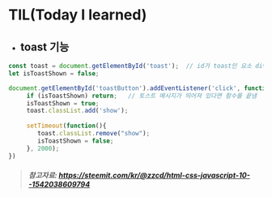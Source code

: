 TIL(Today I learned) 
=======
* ##  __toast 기능__

```javascript
const toast = document.getElementById('toast');  // id가 toast인 요소 div
let isToastShown = false;

document.getElementById('toastButton').addEventListener('click', function () {
     if (isToastShown) return;   // 토스트 메시지가 띄어져 있다면 함수를 끝냄
     isToastShown = true;
     toast.classList.add('show'); 
    
     setTimeout(function(){
        toast.classList.remove("show");
        isToastShown = false;
     }, 2000);
})
```

> ##### 참고자료: <https://steemit.com/kr/@zzcd/html-css-javascript-10--1542038609794>
